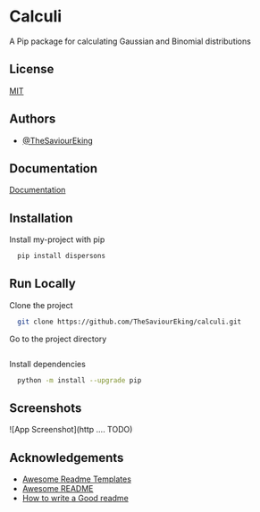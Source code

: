 # Calculi

A Pip package for calculating Gaussian and Binomial distributions 

## License

[MIT](https://choosealicense.com/licenses/mit/)


## Authors

- [@TheSaviourEking](https://www.github.com/TheSaviourEking)


## Documentation

[Documentation](#TODO)


## Installation

Install my-project with pip

```bash
  pip install dispersons
```
    
## Run Locally

Clone the project

```bash
  git clone https://github.com/TheSaviourEking/calculi.git
```

Go to the project directory

```bash
```

Install dependencies

```bash
  python -m install --upgrade pip
```


## Screenshots

![App Screenshot](http .... TODO)


## Acknowledgements

 - [Awesome Readme Templates](https://awesomeopensource.com/project/elangosundar/awesome-README-templates)
 - [Awesome README](https://github.com/matiassingers/awesome-readme)
 - [How to write a Good readme](https://bulldogjob.com/news/449-how-to-write-a-good-readme-for-your-github-project)

